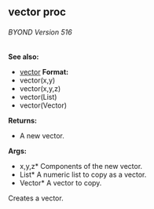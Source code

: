 ## vector proc 
###### BYOND Version 516
**See also:**
*   [vector](/ref/vector.md) <!-- -->
**Format:**
*   vector(x,y)
*   vector(x,y,z)
*   vector(List)
*   vector(Vector)
<!-- -->
**Returns:**
*   A new vector.
<!-- -->
**Args:**
*   x,y,z* Components of the new vector.
*   List* A numeric list to copy as a vector.
*   Vector* A vector to copy.


Creates a vector.
